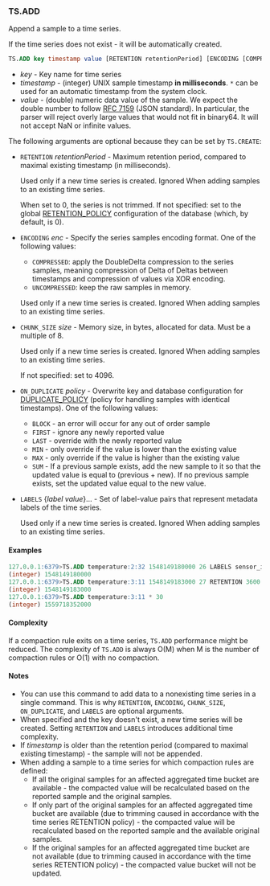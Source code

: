 ### TS.ADD

Append a sample to a time series. 

If the time series does not exist - it will be automatically created.

```sql
TS.ADD key timestamp value [RETENTION retentionPeriod] [ENCODING [COMPRESSED|UNCOMPRESSED]] [CHUNK_SIZE size] [ON_DUPLICATE policy] [LABELS {label value}...]
```

- _key_ - Key name for time series
- _timestamp_ - (integer) UNIX sample timestamp **in milliseconds**. `*` can be used for an automatic timestamp from the system clock.
- _value_ - (double) numeric data value of the sample. We expect the double number to follow [RFC 7159](https://tools.ietf.org/html/rfc7159) (JSON standard). In particular, the parser will reject overly large values that would not fit in binary64. It will not accept NaN or infinite values.

The following arguments are optional because they can be set by `TS.CREATE`:

 - `RETENTION` _retentionPeriod_ - Maximum retention period, compared to maximal existing timestamp (in milliseconds).

    Used only if a new time series is created. Ignored When adding samples to an existing time series.
  
    When set to 0, the series is not trimmed. If not specified: set to the global [RETENTION_POLICY](https://redis.io/docs/stack/timeseries/configuration/#retention_policy) configuration of the database (which, by default, is 0).
    
 - `ENCODING` _enc_ - Specify the series samples encoding format. One of the following values:
    - `COMPRESSED`: apply the DoubleDelta compression to the series samples, meaning compression of Delta of Deltas between timestamps and compression of values via XOR encoding.
    - `UNCOMPRESSED`: keep the raw samples in memory.

    Used only if a new time series is created. Ignored When adding samples to an existing time series.

 - `CHUNK_SIZE` _size_ - Memory size, in bytes, allocated for data. Must be a multiple of 8.

    Used only if a new time series is created. Ignored When adding samples to an existing time series.

    If not specified: set to 4096.

 - `ON_DUPLICATE` _policy_ - Overwrite key and database configuration for [DUPLICATE_POLICY](https://redis.io/docs/stack/timeseries/configuration/#duplicate_policy) (policy for handling samples with identical timestamps). One of the following values:
   - `BLOCK` - an error will occur for any out of order sample
   - `FIRST` - ignore any newly reported value
   - `LAST` - override with the newly reported value
   - `MIN` - only override if the value is lower than the existing value
   - `MAX` - only override if the value is higher than the existing value
   - `SUM` - If a previous sample exists, add the new sample to it so that the updated value is equal to (previous + new). If no previous sample exists, set the updated value equal to the new value.

 - `LABELS` {_label_ _value_}... - Set of label-value pairs that represent metadata labels of the time series.

    Used only if a new time series is created. Ignored When adding samples to an existing time series.

#### Examples
```sql
127.0.0.1:6379>TS.ADD temperature:2:32 1548149180000 26 LABELS sensor_id 2 area_id 32
(integer) 1548149180000
127.0.0.1:6379>TS.ADD temperature:3:11 1548149183000 27 RETENTION 3600
(integer) 1548149183000
127.0.0.1:6379>TS.ADD temperature:3:11 * 30
(integer) 1559718352000
```

#### Complexity

If a compaction rule exits on a time series, `TS.ADD` performance might be reduced.
The complexity of `TS.ADD` is always O(M) when M is the number of compaction rules or O(1) with no compaction.

#### Notes

- You can use this command to add data to a nonexisting time series in a single command.
  This is why `RETENTION`, `ENCODING`, `CHUNK_SIZE`, `ON_DUPLICATE`, and `LABELS` are optional arguments.
- When specified and the key doesn't exist, a new time series will be created.
  Setting `RETENTION` and `LABELS` introduces additional time complexity.
- If _timestamp_ is older than the retention period (compared to maximal existing timestamp) - the sample will not be appended.
- When adding a sample to a time series for which compaction rules are defined:
  - If all the original samples for an affected aggregated time bucket are available - the compacted value will be recalculated based on the reported sample and the original samples.
  - If only part of the original samples for an affected aggregated time bucket are available (due to trimming caused in accordance with the time series RETENTION policy) - the compacted value will be recalculated based on the reported sample and the available original samples.
  - If the original samples for an affected aggregated time bucket are not available (due to trimming caused in accordance with the time series RETENTION policy) - the compacted value bucket will not be updated.  
